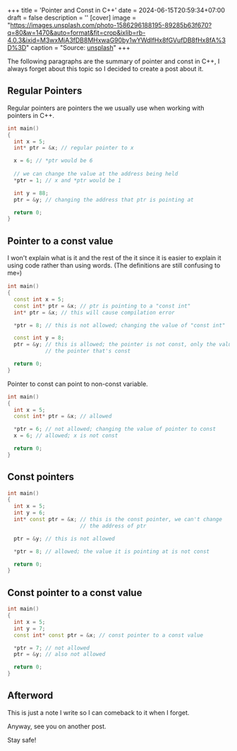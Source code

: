 +++
title = 'Pointer and Const in C++'
date = 2024-06-15T20:59:34+07:00
draft = false
description = ''
[cover]
image = "https://images.unsplash.com/photo-1586296188195-89285b63f670?q=80&w=1470&auto=format&fit=crop&ixlib=rb-4.0.3&ixid=M3wxMjA3fDB8MHxwaG90by1wYWdlfHx8fGVufDB8fHx8fA%3D%3D"
caption = "Source: [unsplash](https://unsplash.com/photos/white-and-black-star-print-textile-4993XnXQKHY)"
+++

The following paragraphs are the summary of pointer
and const in C++, I always forget about this topic
so I decided to create a post about it.

## Regular Pointers

Regular pointers are pointers the we usually use when
working with pointers in C++.

```cpp
int main()
{
  int x = 5;
  int* ptr = &x; // regular pointer to x

  x = 6; // *ptr would be 6
  
  // we can change the value at the address being held
  *ptr = 1; // x and *ptr would be 1

  int y = 88;
  ptr = &y; // changing the address that ptr is pointing at

  return 0;
}
```

## Pointer to a const value

I won't explain what is it and the rest of the it since it
is easier to explain it using code rather than using words.
(The definitions are still confusing to me💀)

```cpp
int main()
{
  const int x = 5;
  const int* ptr = &x; // ptr is pointing to a "const int"
  int* ptr = &x; // this will cause compilation error

  *ptr = 8; // this is not allowed; changing the value of "const int"

  const int y = 8;
  ptr = &y; // this is allowed; the pointer is not const, only the value of
            // the pointer that's const

  return 0;
}
```

Pointer to const can point to non-const variable.

```cpp
int main()
{
  int x = 5;
  const int* ptr = &x; // allowed

  *ptr = 6; // not allowed; changing the value of pointer to const
  x = 6; // allowed; x is not const

  return 0;
}
```

## Const pointers

```cpp
int main()
{
  int x = 5;
  int y = 6;
  int* const ptr = &x; // this is the const pointer, we can't change
                       // the address of ptr

  ptr = &y; // this is not allowed

  *ptr = 8; // allowed; the value it is pointing at is not const

  return 0;
}
```

## Const pointer to a const value

```cpp
int main()
{
  int x = 5;
  int y = 7;
  const int* const ptr = &x; // const pointer to a const value

  *ptr = 7; // not allowed
  ptr = &y; // also not allowed

  return 0;
}
```

## Afterword

This is just a note I write so I can comeback to it when I forget.

Anyway, see you on another post.

Stay safe!
